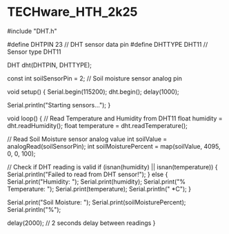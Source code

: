 # TECHware_HTH_2k25
#include "DHT.h"

#define DHTPIN 23       // DHT sensor data pin
#define DHTTYPE DHT11   // Sensor type DHT11

DHT dht(DHTPIN, DHTTYPE);

const int soilSensorPin = 2;  // Soil moisture sensor analog pin

void setup() {
  Serial.begin(115200);
  dht.begin();
  delay(1000);

  Serial.println("Starting sensors...");
}

void loop() {
  // Read Temperature and Humidity from DHT11
  float humidity = dht.readHumidity();
  float temperature = dht.readTemperature();

  // Read Soil Moisture sensor analog value
  int soilValue = analogRead(soilSensorPin);
  int soilMoisturePercent = map(soilValue, 4095, 0, 0, 100);

  // Check if DHT reading is valid
  if (isnan(humidity) || isnan(temperature)) {
    Serial.println("Failed to read from DHT sensor!");
  } else {
    Serial.print("Humidity: ");
    Serial.print(humidity);
    Serial.print("%  Temperature: ");
    Serial.print(temperature);
    Serial.println(" *C");
  }

  Serial.print("Soil Moisture: ");
  Serial.print(soilMoisturePercent);
  Serial.println("%");

  delay(2000);  // 2 seconds delay between readings
}
